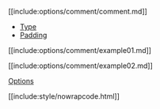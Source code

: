 [[include:options/comment/comment.md]]

* [Type](type/)
* [Padding](Padding/)

[[include:options/comment/example01.md]]

[[include:options/comment/example02.md]]

[Options](../)

[[include:style/nowrapcode.html]]  